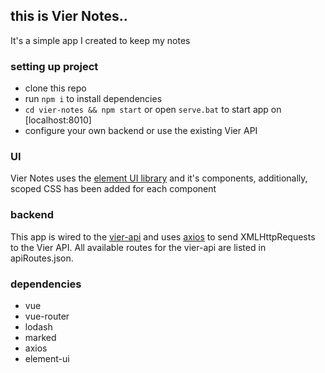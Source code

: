 ## this is Vier Notes..
It's a simple app I created to keep my notes

### setting up project
- clone this repo
- run `npm i` to install dependencies
- `cd vier-notes && npm start` or open `serve.bat` to start app on [localhost:8010] 
- configure your own backend or use the existing Vier API

### UI
Vier Notes uses the [element UI library](https://element.eleme.io/#/en-US) and it's components, additionally, scoped CSS has been added for each component

### backend
This app is wired to the [vier-api](https://vier-api.000webhostapp.com) and uses [axios](https://github.com/axios/axios) to send XMLHttpRequests to the Vier API.
All available routes for the vier-api are listed in apiRoutes.json.

### dependencies
- vue
- vue-router
- lodash
- marked
- axios 
- element-ui